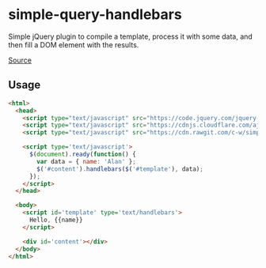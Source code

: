 # simple-query-handlebars

Simple jQuery plugin to compile a template, process it with some data, and then
fill a DOM element with the results.

[Source](http://blog.teamtreehouse.com/handlebars-js-part-3-tips-and-tricks)

## Usage

```html
<html>
  <head>
    <script type="text/javascript" src="https://code.jquery.com/jquery-1.11.3.min.js"></script>
    <script type="text/javascript" src="https://cdnjs.cloudflare.com/ajax/libs/handlebars.js/4.0.5/handlebars.min.js"></script>
    <script type="text/javascript" src="https://cdn.rawgit.com/c-w/simple-jquery-handlebars/master/simple-jquery-handlebars.min.js"></script>

    <script type='text/javascript'>
      $(document).ready(function() {
        var data = { name: 'Alan' };
        $('#content').handlebars($('#template'), data);
      });
    </script>
  </head>

  <body>
    <script id='template' type='text/handlebars'>
      Hello, {{name}}
    </script>

    <div id='content'></div>
  </body>
</html>
```
